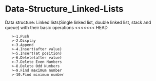 # Data-Structure_Linked-Lists
Data structure: Linked lists(Single linked list, double linked list, stack and queue) with their basic operations 
<<<<<<< HEAD
```
   >-1.Push
   >-2.Display
   >-3.Append
   >-4.Insert(after value)
   >-5.Insert(at position)
   >-6.Delete(after value)
   >-7.Delete Even Numbers
   >-8.Delete Odd Numbers
   >-9.Find maximum number
   >-10.Find minimum number
```
